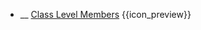 * __ [Class Level Members]({{baseUrl}}/uml/classDiagrams/introduction) <trigger for="pop:classDiagrams-classLevelMembers-preview">{{icon_preview}}</trigger>

<popover id="pop:classDiagrams-classLevelMembers-preview" title="{{icon_preview}} Class Level Members" placement="right">
  <div slot="content">
    <include src=".\preview.md" />
  </div>
</popover>
